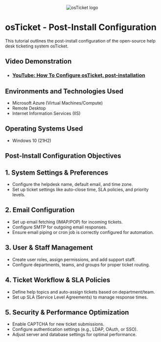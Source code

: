 <p align="center">
<img src="https://i.imgur.com/Clzj7Xs.png" alt="osTicket logo"/>
</p>

<h1>osTicket - Post-Install Configuration</h1>
This tutorial outlines the post-install configuration of the open-source help desk ticketing system osTicket.<br />


<h2>Video Demonstration</h2>

- ### [YouTube: How To Configure osTicket, post-installation](https://www.youtube.com)

<h2>Environments and Technologies Used</h2>

- Microsoft Azure (Virtual Machines/Compute)
- Remote Desktop
- Internet Information Services (IIS)

<h2>Operating Systems Used </h2>

- Windows 10</b> (21H2)

<h2>Post-Install Configuration Objectives</h2>





## 1. System Settings & Preferences
- Configure the helpdesk name, default email, and time zone.  
- Set up ticket settings like auto-close time, SLA policies, and priority levels.  

## 2. Email Configuration
- Set up email fetching (IMAP/POP) for incoming tickets.  
- Configure SMTP for outgoing email responses.  
- Ensure email piping or cron job is correctly configured for automation.  

## 3. User & Staff Management
- Create user roles, assign permissions, and add support staff.  
- Configure departments, teams, and groups for proper ticket routing.  

## 4. Ticket Workflow & SLA Policies
- Define help topics and auto-assign tickets based on department/team.  
- Set up SLA (Service Level Agreements) to manage response times.  

## 5. Security & Performance Optimization
- Enable CAPTCHA for new ticket submissions.  
- Configure authentication settings (e.g., LDAP, OAuth, or SSO).  
- Adjust server and database settings for optimal performance.  

